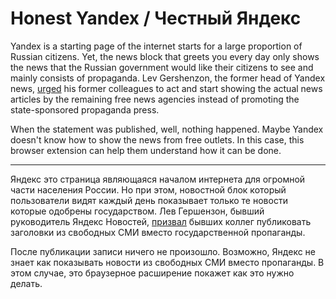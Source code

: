 # Honest Yandex / Честный Яндекс

Yandex is a starting page of the internet starts for a large proportion of Russian citizens. Yet, the news 
block that greets you every day only shows the news that the Russian government would like their citizens to see and 
mainly consists of propaganda. Lev Gershenzon, the former head of Yandex news, 
[urged](https://www.businessinsider.com.au/yandex-russia-former-news-director-urges-colleagues-quit-ukraine-invastion-2022-3) 
his former colleagues to act and start showing the actual news articles by the remaining free news agencies 
instead of promoting the state-sponsored propaganda press.

When the statement was published, well, nothing happened. Maybe Yandex doesn't know how to show the news from free 
outlets. In this case, this browser extension can help them understand how it can be done. 

---

Яндекс это страница являющаяся началом интернета для огромной части населения России. Но при этом, новостной блок 
который пользователи видят каждый день показывает только те новости которые одобрены государством. Лев Гершензон, 
бывший руководитель Яндекс Новостей, [призвал](https://www.facebook.com/lev.gershenzon/posts/10222700169425290) 
бывших коллег публиковать заголовки из свободных СМИ вместо государственной пропаганды. 

После публикации записи ничего не произошло. Возможно, Яндекс не знает как показывать новости из свободных СМИ 
вместо пропаганды. В этом случае, это браузерное расширение покажет как это нужно делать. 
